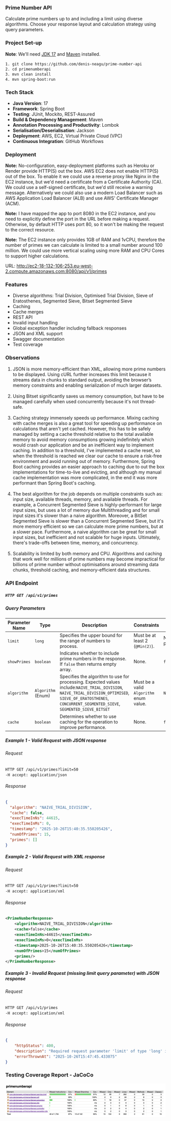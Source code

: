 ### Prime Number API
Calculate prime numbers up to and including a limit using diverse algorithms. 
Choose your response layout and calculation strategy using query parameters.
### Project Set-up
**Note**: We'll need [JDK 17](https://www.oracle.com/java/technologies/javase/jdk17-0-13-later-archive-downloads.html)
and [Maven](https://maven.apache.org/download.cgi) installed.
```text
1. git clone https://github.com/denis-neagu/prime-number-api
2. cd primenumberapi
3. mvn clean install
4. mvn spring-boot:run
```
### Tech Stack
- **Java Version**: 17
- **Framework**: Spring Boot
- **Testing**: JUnit, Mockito, REST-Assured
- **Build & Dependency Management**: Maven
- **Annotation Processing and Productivity**: Lombok
- **Serialisation/Deserialisation**: Jackson
- **Deployment**: AWS, EC2, Virtual Private Cloud (VPC)
- **Continuous Integration**: GitHub Workflows 
### Deployment
**Note:** No-configuration, easy-deployment platforms such as Heroku or Render provide HTTP(S) out the box. AWS EC2 does not enable HTTP(S) out of the box. 
To enable it we could use a reverse proxy like Nginx in the EC2 instance, but we'd need a certificate from a Certificate Authority (CA).
We could use a self-signed certificate, but we'd still receive a warning message. 
Alternatively we could also use a modern Load Balancer such as AWS Application Load Balancer (ALB) and use AWS' Certificate Manager (ACM).<br>

**Note:** I have mapped the app to port 8080 in the EC2 instance, and you need to explicitly define the port in the URL before making a request. 
Otherwise, by default HTTP uses port 80, so it won't be making the request to the correct resource.

**Note:** The EC2 instance only provides 1GB of RAM and 1vCPU, therefore the number of primes we can calculate is limited to a small number around 100 million. 
We could use more vertical scaling using more RAM and CPU Cores to support higher calculations.

URL: http://ec2-18-132-106-253.eu-west-2.compute.amazonaws.com:8080/api/v1/primes
### Features
- Diverse algorithms: Trial Division, Optimised Trial Division, Sieve of Eratosthenes, Segmented Sieve, Bitset Segmented Sieve
- Caching
- Cache merges
- REST API
- Invalid input handling
- Global exception handler including fallback responses
- JSON and XML support
- Swagger documentation
- Test coverage 

### Observations
1. JSON is more memory-efficient than XML, allowing more prime numbers to be displayed.
   Using cURL further increases this limit because it streams data in chunks to standard output, avoiding the browser’s
   memory constraints and enabling serialization of much larger datasets.  
   <br>
2. Using Bitset significantly saves us memory consumption, but have to be managed carefully when used
   concurrently because it's not thread-safe.  
   <br>
3. Caching strategy immensely speeds up performance. Mixing caching with cache merges is also a
   great tool for speeding up performance on calculations that aren't yet cached. However, this has to be safely managed
   by setting a cache threshold relative to the total available memory to avoid memory consumptions growing indefinitely which would
   crash our application and be an inefficient way to implement caching. In addition to a threshold, I've implemented a cache reset, so when the threshold is reached we clear our cache to ensure
   a risk-free environment and avoid running out of memory. Furthermore, Spring Boot caching provides an easier approach to caching due to out the box implementations for time-to-live and evicting,
   and although my manual cache implementation was more complicated, in the end it was more performant than Spring Boot's caching.  
   <br>
4. The best algorithm for the job depends on multiple constraints such as: input size, available threads, memory, and available threads.
   For example, a Concurrent Segmented Sieve is highly-performant for large input sizes, but uses a lot of memory due Multithreading
   and for small input sizes it's slower than a naive algorithm. Moreover, a BitSet Segmented Sieve is slower than a Concurrent Segmented Sieve,
   but it's more memory efficient so we can calculate more prime numbers, but at a slower pace. Furthermore, a naive algorithm can be
   great for small input sizes, but inefficient and not scalable for huge inputs. Ultimately, there's trade-offs between time, memory, and concurrency.  
   <br>
5. Scalability is limited by both memory and CPU. Algorithms and caching that work well for millions of prime numbers may become impractical
   for billions of prime number without optimisations around streaming data chunks, threshold caching, and memory-efficient data structures.

### API Endpoint
##### `HTTP GET /api/v1/primes`
##### Query Parameters
| Parameter Name | Type               | Description                                                                                                                                                                                                      | Constraints                             | Default Value              |
|----------------|--------------------|------------------------------------------------------------------------------------------------------------------------------------------------------------------------------------------------------------------|-----------------------------------------|----------------------------|
| `limit`        | `long`             | Specifies the upper bound for the range of numbers to process.                                                                                                                                                   | Must be at least 2 (`@Min(2)`).         | None (required parameter). |
| `showPrimes`   | `boolean`          | Indicates whether to include prime numbers in the response. If `false` then returns empty array.                                                                                                                 | None.                                   | `false`                    |
| `algorithm`    | `Algorithm` (Enum) | Specifies the algorithm to use for processing. Expected values include:`NAIVE_TRIAL_DIVISION`, `NAIVE_TRIAL_DIVISION_OPTIMISED`, `SIEVE_OF_ERATOSTHENES`, `CONCURRENT_SEGMENTED_SIEVE`, `SEGMENTED_SIEVE_BITSET` | Must be a valid `Algorithm` enum value. | `NAIVE_TRIAL_DIVISION`     |
| `cache`        | `boolean`          | Determines whether to use caching for the operation to improve performance.                                                                                                                                      | None.                                   | `false`                    |
##### Example 1 - Valid Request with JSON response
###### Request
`HTTP GET /api/v1/primes?limit=50`<br>
`-H accept: application/json` 

###### Response
```json
{
  "algorithm": "NAIVE_TRIAL_DIVISION",
  "cache": false,
  "execTimeInNs": 44615,
  "execTimeInMs": 0,
  "timestamp": "2025-10-26T15:40:35.550205426",
  "numOfPrimes": 15,
  "primes": []
}
```
##### Example 2 - Valid Request with XML response
###### Request
`HTTP GET /api/v1/primes?limit=50`<br>
`-H accept: application/xml` 
###### Response 
```xml
<PrimeNumberResponse>
    <algorithm>NAIVE_TRIAL_DIVISION</algorithm>
    <cache>false</cache>
    <execTimeInNs>44615</execTimeInNs>
    <execTimeInMs>0</execTimeInMs>
    <timestamp>2025-10-26T15:40:35.550205426</timestamp>
    <numOfPrimes>15</numOfPrimes>
    <primes/>
</PrimeNumberResponse>
```
##### Example 3 - Invalid Request (missing limit query parameter) with JSON response
###### Request
`HTTP GET /api/v1/primes`<br>
`-H accept: application/xml`
###### Response 
```json
{
    "httpStatus": 400,
    "description": "Required request parameter 'limit' of type 'long' is missing",
    "errorThrownAt": "2025-10-26T15:47:45.433075"
}
```
### Testing Coverage Report - JaCoCo
![img.png](testing-coverage-report.png)